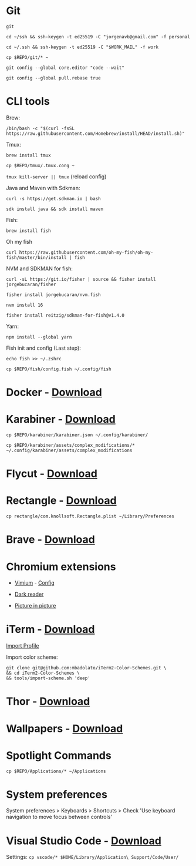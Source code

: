 # Git

`git`

`cd ~/ssh && ssh-keygen -t ed25519 -C "jorgenavb@gmail.com" -f personal`

`cd ~/.ssh && ssh-keygen -t ed25519 -C "$WORK_MAIL" -f work`

`cp $REPO/git/* ~`

`git config --global core.editor "code --wait"`

`git config --global pull.rebase true`

# CLI tools

Brew: 

`/bin/bash -c "$(curl -fsSL https://raw.githubusercontent.com/Homebrew/install/HEAD/install.sh)"`

Tmux:

`brew install tmux`

`cp $REPO/tmux/.tmux.cong ~`

`tmux kill-server || tmux` (reload config)

Java and Maven with Sdkman:

`curl -s https://get.sdkman.io | bash`

`sdk install java && sdk install maven`

Fish:
    
`brew install fish`


Oh my fish

`curl https://raw.githubusercontent.com/oh-my-fish/oh-my-fish/master/bin/install | fish`

NVM and SDKMAN for fish:

`curl -sL https://git.io/fisher | source && fisher install jorgebucaran/fisher`

`fisher install jorgebucaran/nvm.fish`

`nvm install 16`

`fisher install reitzig/sdkman-for-fish@v1.4.0`

Yarn:

`npm install --global yarn`

Fish init and config (Last step):

`echo fish >> ~/.zshrc`

`cp $REPO/fish/config.fish ~/.config/fish`


# Docker - [Download](https://docs.docker.com/desktop/mac/install/)

# Karabiner - [Download](https://karabiner-elements.pqrs.org/)

`cp $REPO/karabiner/karabiner.json ~/.config/karabiner/`

`cp $REPO/karabiner/assets/complex_modifications/* ~/.config/karabiner/assets/complex_modifications`


# Flycut - [Download](https://github.com/TermiT/Flycut/releases)


# Rectangle - [Download](https://rectangleapp.com/)

`cp rectangle/com.knollsoft.Rectangle.plist ~/Library/Preferences`


# Brave - [Download](https://brave.com/es/)


# Chromium extensions

- [Vimium](https://chrome.google.com/webstore/detail/vimium/dbepggeogbaibhgnhhndojpepiihcmeb) - [Config](./vimium/vimium)

- [Dark reader](https://chrome.google.com/webstore/detail/dark-reader/eimadpbcbfnmbkopoojfekhnkhdbieeh?hl=es)

- [Picture in picture](https://chrome.google.com/webstore/detail/picture-in-picture-extens/hkgfoiooedgoejojocmhlaklaeopbecg)


# iTerm - [Download](https://iterm2.com/downloads.html)

[Import Profile](./iterm2/jorge.json)

Import color scheme:

```
git clone git@github.com:mbadolato/iTerm2-Color-Schemes.git \
&& cd iTerm2-Color-Schemes \
&& tools/import-scheme.sh 'deep'
```

# Thor - [Download](https://apps.apple.com/cn/app/thor/id1120999687?l=en&mt=12)

# Wallpapers - [Download](https://mega.nz/#!9Usk2R5R!KmEUa5xu8dLtkppsSeG0JC61PgrH67ObJ4h0KwKLzTU)


# Spotlight Commands

`cp $REPO/Applications/* ~/Applications`

# System preferences
System preferences > Keyboards > Shortcuts > Check 'Use keyboard navigation to move focus between controls'








# Visual Studio Code - [Download](https://code.visualstudio.com/download)

Settings: 
`cp vscode/* $HOME/Library/Application\ Support/Code/User/`
